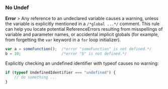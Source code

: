 ### No Undef
**Error** > Any reference to an undeclared variable causes a warning, unless the variable is explicitly mentioned in a `/*global ...*/` comment. This rule can help you locate potential ReferenceErrors resulting from misspellings of variable and parameter names, or accidental implicit globals (for example, from forgetting the `var` keyword in a `for` loop initializer).

```javascript
var a = someFunction();  /*error "someFunction" is not defined.*/
b = 10;                  /*error "b" is not defined.*/
```

Explicitly checking an undefined identifier with typeof causes no warning:

```javascript
if (typeof UndefinedIdentifier === "undefined") {
    // do something ...
}
```